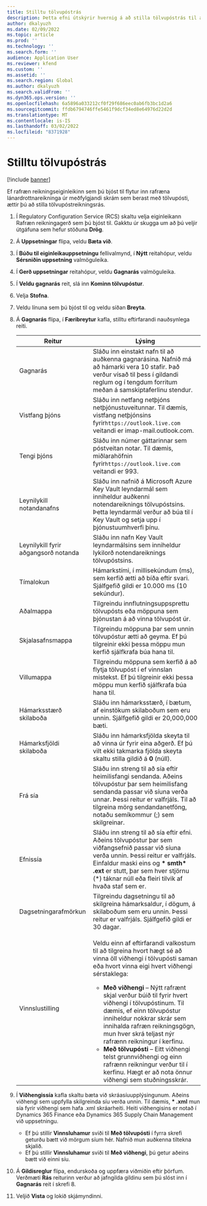 ```yaml
---
title: Stilltu tölvupóstrás
description: Þetta efni útskýrir hvernig á að stilla tölvupóstrás til að taka á móti rafrænum reikningum.
author: dkalyuzh
ms.date: 02/09/2022
ms.topic: article
ms.prod: ''
ms.technology: ''
ms.search.form: ''
audience: Application User
ms.reviewer: kfend
ms.custom: ''
ms.assetid: ''
ms.search.region: Global
ms.author: dkalyuzh
ms.search.validFrom: ''
ms.dyn365.ops.version: ''
ms.openlocfilehash: 6a5896a033212cf0f29f686eec0ab6fb3bc1d2a6
ms.sourcegitcommit: ffdb6794746ffe5461f9dcf34ed8e64976d22d2d
ms.translationtype: MT
ms.contentlocale: is-IS
ms.lasthandoff: 03/02/2022
ms.locfileid: "8371928"
---
```

# <a name="configure-an-email-channel"></a>Stilltu tölvupóstrás

[!include [banner](../includes/banner.md)]

Ef rafræn reikningseiginleikinn sem þú bjóst til flytur inn rafræna lánardrottnareikninga úr meðfylgjandi skrám sem berast með tölvupósti, ættir þú að stilla tölvupóstreikningsrás.

1. Í Regulatory Configuration Service (RCS) skaltu velja eiginleikann Rafræn reikningagerð sem þú bjóst til. Gakktu úr skugga um að þú veljir útgáfuna sem hefur stöðuna **Drög**.
2. Á **Uppsetningar** flipa, veldu **Bæta við**.
3. Í **Búðu til eiginleikauppsetningu** fellivalmynd, í **Nýtt** reitahópur, veldu **Sérsniðin uppsetning** valmöguleika.
4. Í **Gerð uppsetningar** reitahópur, veldu **Gagnarás** valmöguleika.
5. Í **Veldu gagnarás** reit, slá inn **Kominn tölvupóstur**.
6. Velja **Stofna**.
7. Veldu línuna sem þú bjóst til og veldu síðan **Breyta**.
8. Á **Gagnarás** flipa, í **Færibreytur** kafla, stilltu eftirfarandi nauðsynlega reiti.

    | Reitur                | Lýsing |
    |----------------------|-------------|
    | Gagnarás         | Sláðu inn einstakt nafn til að auðkenna gagnarásina. Nafnið má að hámarki vera 10 stafir. Það verður vísað til þess í gildandi reglum og í tengdum forritum meðan á samskiptaferlinu stendur. |
    | Vistfang þjóns       | Sláðu inn netfang netþjóns netþjónustuveitunnar. Til dæmis, vistfang netþjónsins fyrir`https://outlook.live.com` veitandi er imap-mail.outlook.com. |
    | Tengi þjóns          | Sláðu inn númer gáttarinnar sem póstveitan notar. Til dæmis, miðlarahöfnin fyrir`https://outlook.live.com` veitandi er 993. |
    | Leynilykill notandanafns     | Sláðu inn nafnið á Microsoft Azure Key Vault leyndarmál sem inniheldur auðkenni notendareiknings tölvupóstsins. Þetta leyndarmál verður að búa til í Key Vault og setja upp í þjónustuumhverfi þínu. |
    | Leynilykill fyrir aðgangsorð notanda | Sláðu inn nafn Key Vault leyndarmálsins sem inniheldur lykilorð notendareiknings tölvupóstsins. |
    | Tímalokun              | Hámarkstími, í millisekúndum (ms), sem kerfið ætti að bíða eftir svari. Sjálfgefið gildi er 10.000 ms (10 sekúndur). |
    | Aðalmappa          | Tilgreindu innflutningsuppsprettu tölvupósts eða möppuna sem þjónustan á að vinna tölvupóst úr. |
    | Skjalasafnsmappa       | Tilgreindu möppuna þar sem unnin tölvupóstur ætti að geyma. Ef þú tilgreinir ekki þessa möppu mun kerfið sjálfkrafa búa hana til. |
    | Villumappa         | Tilgreindu möppuna sem kerfið á að flytja tölvupóst í ef vinnslan mistekst. Ef þú tilgreinir ekki þessa möppu mun kerfið sjálfkrafa búa hana til. |
    | Hámarksstærð skilaboða     | Sláðu inn hámarksstærð, í bætum, af einstökum skilaboðum sem eru unnin. Sjálfgefið gildi er 20,000,000 bæti. |
    | Hámarksfjöldi skilaboða   | Sláðu inn hámarksfjölda skeyta til að vinna úr fyrir eina aðgerð. Ef þú vilt ekki takmarka fjölda skeyta skaltu stilla gildið á **0** (núll). |
    | Frá sía          | Sláðu inn streng til að sía eftir heimilisfangi sendanda. Aðeins tölvupóstur þar sem heimilisfang sendanda passar við síuna verða unnar. Þessi reitur er valfrjáls. Til að tilgreina mörg sendandanetföng, notaðu semíkommur (;) sem skilgreinar. |
    | Efnissía       | Sláðu inn streng til að sía eftir efni. Aðeins tölvupóstur þar sem viðfangsefnið passar við síuna verða unnin. Þessi reitur er valfrjáls. Einfaldur maski eins og **\* smth\* .ext** er stutt, þar sem hver stjörnu (\*) táknar núll eða fleiri tilvik af hvaða staf sem er. |
    | Dagsetningarafmörkun          | Tilgreindu dagsetningu til að skilgreina hámarksaldur, í dögum, á skilaboðum sem eru unnin. Þessi reitur er valfrjáls. Sjálfgefið gildi er 30 dagar. |
    | Vinnslustilling      | <p>Veldu einn af eftirfarandi valkostum til að tilgreina hvort hægt sé að vinna öll viðhengi í tölvupósti saman eða hvort vinna eigi hvert viðhengi sérstaklega:</p><ul><li><b>Með viðhengi</b> – Nýtt rafrænt skjal verður búið til fyrir hvert viðhengi í tölvupóstinum. Til dæmis, ef einn tölvupóstur inniheldur nokkrar skrár sem innihalda rafræn reikningsgögn, mun hver skrá teljast nýr rafrænn reikningur í kerfinu.</li><li><b>Með tölvupósti</b> – Eitt viðhengi telst grunnviðhengi og einn rafrænn reikningur verður til í kerfinu. Hægt er að nota önnur viðhengi sem stuðningsskrár.</li></ul> |

9. Í **Viðhengissía** kafla skaltu bæta við skráasíuupplýsingunum. Aðeins viðhengi sem uppfylla skilgreinda síu verða unnin. Til dæmis, **\* .xml** mun sía fyrir viðhengi sem hafa .xml skráarheiti. Heiti viðhengisins er notað í Dynamics 365 Finance eða Dynamics 365 Supply Chain Management við uppsetningu.

    - Ef þú stillir **Vinnsluhamur** sviði til **Með tölvupósti** í fyrra skrefi geturðu bætt við mörgum síum hér. Nafnið mun auðkenna tiltekna skjalið.
    - Ef þú stillir **Vinnsluhamur** sviði til **Með viðhengi**, þú getur aðeins bætt við einni síu.

10. Á **Gildisreglur** flipa, endurskoða og uppfæra viðmiðin eftir þörfum. Verðmæti **Rás** reiturinn verður að jafngilda gildinu sem þú slóst inn í **Gagnarás** reit í skrefi 8.
11. Veljið **Vista** og lokið skjámyndinni.
